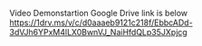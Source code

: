 Video Demonstartion
Google Drive link is below
https://1drv.ms/v/c/d0aaaeb9121c218f/EbbcADd-3dVJh6YPxM4lLX0BwnVJ_NaiHfdQLp35JXpjcg
